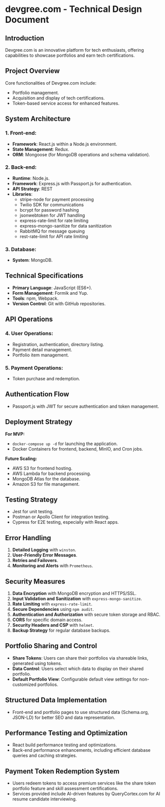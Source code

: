 # devgree.com - Technical Design Document

## Introduction
Devgree.com is an innovative platform for tech enthusiasts, offering capabilities to showcase portfolios and earn tech certifications.

## Project Overview
Core functionalities of Devgree.com include:
- Portfolio management.
- Acquisition and display of tech certifications.
- Token-based service access for enhanced features.

## System Architecture

### 1. Front-end:
- **Framework**: React.js within a Node.js environment.
- **State Management**: Redux.
- **ORM**: Mongoose (for MongoDB operations and schema validation).

### 2. Back-end:
- **Runtime**: Node.js.
- **Framework**: Express.js with Passport.js for authentication.
- **API Strategy**: REST
- **Libraries**:
  - stripe-node for payment processing
  - Twilio SDK for communications
  - bcrypt for password hashing
  - jsonwebtoken for JWT handling
  - express-rate-limit for rate limiting
  - express-mongo-sanitize for data sanitization
  - RabbitMQ for message queuing
  - rest-rate-limit for API rate limiting

### 3. Database:
- **System**: MongoDB.

## Technical Specifications
- **Primary Language**: JavaScript (ES6+).
- **Form Management**: Formik and Yup.
- **Tools**: npm, Webpack.
- **Version Control**: Git with GitHub repositories.

## API Operations  

### 4. User Operations:
- Registration, authentication, directory listing.
- Payment detail management.
- Portfolio item management.

### 5. Payment Operations:
- Token purchase and redemption.

## Authentication Flow
- Passport.js with JWT for secure authentication and token management.

## Deployment Strategy
**For MVP:**
- `docker-compose up -d` for launching the application.
- Docker Containers for frontend, backend, MinIO, and Cron jobs.

**Future Scaling:**
- AWS S3 for frontend hosting.
- AWS Lambda for backend processing.
- MongoDB Atlas for the database.
- Amazon S3 for file management.

## Testing Strategy
- Jest for unit testing.
- Postman or Apollo Client for integration testing.
- Cypress for E2E testing, especially with React apps.

## Error Handling
1. **Detailed Logging** with `winston`.
2. **User-Friendly Error Messages**.
3. **Retries and Failovers**.
4. **Monitoring and Alerts** with `Prometheus`.

## Security Measures
1. **Data Encryption** with MongoDB encryption and HTTPS/SSL.
2. **Input Validation and Sanitization** with `express-mongo-sanitize`.
3. **Rate Limiting** with `express-rate-limit`.
4. **Secure Dependencies** using `npm audit`.
5. **Authentication and Authorization** with secure token storage and RBAC.
6. **CORS** for specific domain access.
7. **Security Headers and CSP** with `helmet`.
8. **Backup Strategy** for regular database backups.

## Portfolio Sharing and Control
- **Share Tokens**: Users can share their portfolios via shareable links, generated using tokens.
- **Data Control**: Users select which data to display on their shared portfolio.
- **Default Portfolio View**: Configurable default view settings for non-customized portfolios.

## Structured Data Implementation
- Front-end and portfolio pages to use structured data (Schema.org, JSON-LD) for better SEO and data representation.

## Performance Testing and Optimization
- React build performance testing and optimizations.
- Back-end performance enhancements, including efficient database queries and caching strategies.

## Payment Token Redemption System
- Users redeem tokens to access premium services like the share token portfolio feature and skill assessment certifications.
- Services provided include AI-driven features by QueryCortex.com for AI resume candidate interviewing.
